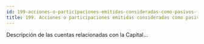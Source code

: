 ```yaml
---
id: 199-acciones-o-participaciones-emitidas-consideradas-como-pasivos-financieros-pendientes-de-inscripcion
title: 199. Acciones o participaciones emitidas consideradas como pasivos financieros pendientes de inscripción
---
```

Descripción de las cuentas relacionadas con la Capital...

